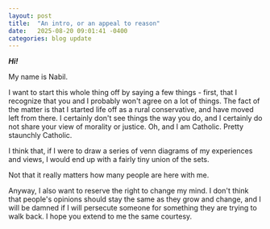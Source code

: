 ```yaml
---
layout: post
title:  "An intro, or an appeal to reason"
date:   2025-08-20 09:01:41 -0400
categories: blog update
---
```


***Hi!***

My name is Nabil. 

I want to start this whole thing off by saying a few things - first, that I recognize that you and I probably won't agree on a lot of things. The fact of the matter is that I started life off as a rural conservative, and have moved left from there. I certainly don't see things the way you do, and I certainly do not share your view of morality or justice. Oh, and I am Catholic. Pretty staunchly Catholic.

I think that, if I were to draw a series of venn diagrams of my experiences and views, I would end up with a fairly tiny union of the sets. 

Not that it really matters how many people are here with me. 

Anyway, I also want to reserve the right to change my mind. I don't think that people's opinions should stay the same as they grow and change, and I will be damned if I will persecute someone for something they are trying to walk back. I hope you extend to me the same courtesy. 
